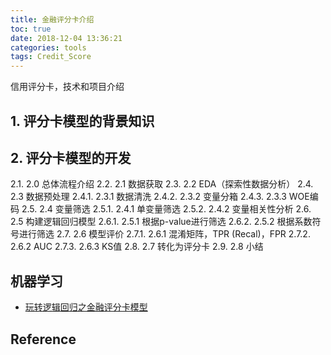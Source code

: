 ```yaml
---
title: 金融评分卡介绍
toc: true
date: 2018-12-04 13:36:21
categories: tools
tags: Credit_Score
---
```


信用评分卡，技术和项目介绍

<!-- more -->

## 1. 评分卡模型的背景知识

## 2. 评分卡模型的开发

2.1. 2.0 总体流程介绍
2.2. 2.1 数据获取
2.3. 2.2 EDA（探索性数据分析）
2.4. 2.3 数据预处理
2.4.1. 2.3.1 数据清洗
2.4.2. 2.3.2 变量分箱
2.4.3. 2.3.3 WOE编码
2.5. 2.4 变量筛选
2.5.1. 2.4.1 单变量筛选
2.5.2. 2.4.2 变量相关性分析
2.6. 2.5 构建逻辑回归模型
2.6.1. 2.5.1 根据p-value进行筛选
2.6.2. 2.5.2 根据系数符号进行筛选
2.7. 2.6 模型评价
2.7.1. 2.6.1 混淆矩阵，TPR (Recal)，FPR
2.7.2. 2.6.2 AUC
2.7.3. 2.6.3 KS值
2.8. 2.7 转化为评分卡
2.9. 2.8 小结


## 机器学习

- [玩转逻辑回归之金融评分卡模型][1]

## Reference

[1]: https://zhuanlan.zhihu.com/p/36539125
[2]: https://2018august.github.io/8.%20玩转逻辑回归之金融评分卡模型/#


